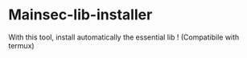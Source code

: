 # Mainsec-lib-installer
With this tool, install automatically the essential lib ! (Compatibile with termux)

